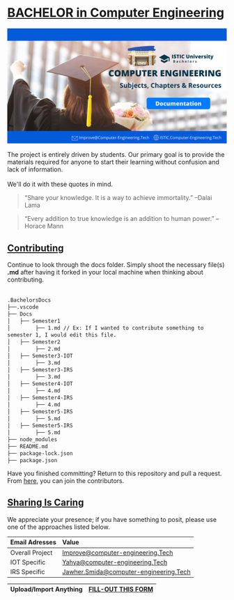 # [BACHELOR in Computer Engineering](https://istic.computer-engineering.tech/#/)
![Banner](docs/images/banner.png)

The project is entirely driven by students. Our primary goal is to provide the materials required for anyone to start their learning without confusion and lack of information. <br><br>
We'll do it with these quotes in mind.

> “Share your knowledge. It is a way to achieve immortality.”  –Dalai Lama

> “Every addition to true knowledge is an addition to human power.” –Horace Mann


## [Contributing](https://istic.computer-engineering.tech/#/how-to-contribute)
Continue to look through the docs folder.
Simply shoot the necessary file(s) **.md** after having it forked in your local machine when thinking about contributing.

``` 

.BachelorsDocs
├──.vscode
├── Docs
│   ├── Semester1
│        ├── 1.md // Ex: If I wanted to contribute something to semester 1, I would edit this file.
│   ├── Semester2
│        ├── 2.md
│   ├── Semester3-IOT
│        ├── 3.md
│   ├── Semester3-IRS
│        ├── 3.md
│   ├── Semester4-IOT
│        ├── 4.md
│   ├── Semester4-IRS
│        ├── 4.md
│   ├── Semester5-IRS
│        ├── 5.md
│   ├── Semester5-IRS
│        ├── 5.md
├── node_modules
├── README.md
├── package-lock.json
├── package.json
```

Have you finished committing? Return to this repository and pull a request.
From [here](docs/contributors.md), you can join the contributors.

## [Sharing Is Caring](https://forms.zohopublic.com/isticbc/form/Resources/formperma/1-4w1KAlQUkKxzvRsc2V688moUg8Ki1yM7fQVmrZpuQ?fbclid=IwAR1FDnq3LGfBSceGha03cWRwXUorw1WSEr_uuH7_egYI33ePVNUCJ0ylLJQ)
We appreciate your presence; if you have something to posit, please use one of the approaches listed below.


|     Email Adresses             |   Value                    |   
|:--------                     |:--------                    | 
| Overall Project                | Improve@computer-engineering.Tech                     | 
| IOT Specific               |  Yahya@computer-engineering.Tech                       | 
| IRS Specific               | Jawher.Smida@computer-engineering.Tech                    | 


|     Upload/Import Anything           |   [FILL-OUT **THIS FORM**](https://forms.zohopublic.com/isticbc/form/Resources/formperma/1-4w1KAlQUkKxzvRsc2V688moUg8Ki1yM7fQVmrZpuQ?fbclid=IwAR1FDnq3LGfBSceGha03cWRwXUorw1WSEr_uuH7_egYI33ePVNUCJ0ylLJQ)                   |   
|:--------                     |:--------                    | 




